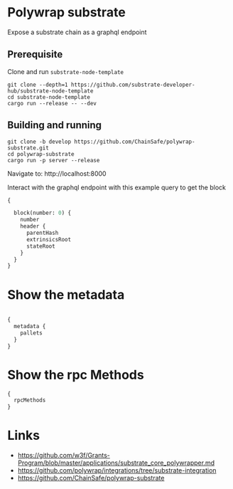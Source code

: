 
# Polywrap substrate

Expose a substrate chain as a graphql endpoint

## Prerequisite
Clone and run `substrate-node-template`

```shell
git clone --depth=1 https://github.com/substrate-developer-hub/substrate-node-template
cd substrate-node-template
cargo run --release -- --dev
```

## Building and running

```shell
git clone -b develop https://github.com/ChainSafe/polywrap-substrate.git
cd polywrap-substrate
cargo run -p server --release
```

Navigate to: http://localhost:8000

Interact with the graphql endpoint with this example query to get the block
```graphql
{

  block(number: 0) {
    number
    header {
      parentHash
      extrinsicsRoot
      stateRoot
    }
  }
}
```
# Show the metadata

```graphql

{
  metadata {
    pallets
  }
}
```

# Show the rpc Methods

```graphql
{
  rpcMethods
}
```

# Links
- https://github.com/w3f/Grants-Program/blob/master/applications/substrate_core_polywrapper.md
- https://github.com/polywrap/integrations/tree/substrate-integration
- https://github.com/ChainSafe/polywrap-substrate
